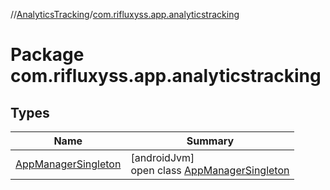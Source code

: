 //[AnalyticsTracking](../../index.md)/[com.rifluxyss.app.analyticstracking](index.md)

# Package com.rifluxyss.app.analyticstracking

## Types

| Name | Summary |
|---|---|
| [AppManagerSingleton](-app-manager-singleton/index.md) | [androidJvm]<br>open class [AppManagerSingleton](-app-manager-singleton/index.md) |
